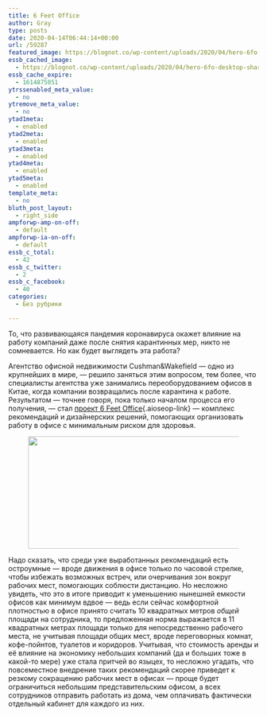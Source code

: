 ```yaml
---
title: 6 Feet Office
author: Gray
type: posts
date: 2020-04-14T06:44:14+00:00
url: /59287
featured_image: https://blognot.co/wp-content/uploads/2020/04/hero-6fo-desktop-shared-image.jpg
essb_cached_image:
  - https://blognot.co/wp-content/uploads/2020/04/hero-6fo-desktop-shared-image.jpg
essb_cache_expire:
  - 1614875051
ytrssenabled_meta_value:
  - no
ytremove_meta_value:
  - no
ytad1meta:
  - enabled
ytad2meta:
  - enabled
ytad3meta:
  - enabled
ytad4meta:
  - enabled
ytad5meta:
  - enabled
template_meta:
  - no
bluth_post_layout:
  - right_side
ampforwp-amp-on-off:
  - default
ampforwp-ia-on-off:
  - default
essb_c_total:
  - 42
essb_c_twitter:
  - 2
essb_c_facebook:
  - 40
categories:
  - Без рубрики

---
```








То, что развивающаяся пандемия коронавируса окажет влияние на работу компаний даже после снятия карантинных мер, никто не сомневается. Но как будет выглядеть эта работа?

Агентство офисной недвижимости Cushman&Wakefield — одно из крупнейших в мире, — решило заняться этим вопросом, тем более, что специалисты агентства уже занимались переоборудованием офисов в Китае, когда компании возвращались после карантина к работе. Результатом — точнее говоря, пока только началом процесса его получения, — стал [проект 6 Feet Office][1]{.aioseop-link} — комплекс рекомендаций и дизайнерских решений, помогающих организовать работу в офисе с минимальным риском для здоровья. <figure class="wp-block-image size-large">

<img data-attachment-id="59288" data-permalink="https://blognot.co/59287/hero-6fo-desktop-shared-image" data-orig-file="https://i1.wp.com/blognot.co/wp-content/uploads/2020/04/hero-6fo-desktop-shared-image.jpg?fit=1176%2C360&ssl=1" data-orig-size="1176,360" data-comments-opened="1" data-image-meta="{&quot;aperture&quot;:&quot;0&quot;,&quot;credit&quot;:&quot;&quot;,&quot;camera&quot;:&quot;&quot;,&quot;caption&quot;:&quot;&quot;,&quot;created_timestamp&quot;:&quot;0&quot;,&quot;copyright&quot;:&quot;&quot;,&quot;focal_length&quot;:&quot;0&quot;,&quot;iso&quot;:&quot;0&quot;,&quot;shutter_speed&quot;:&quot;0&quot;,&quot;title&quot;:&quot;&quot;,&quot;orientation&quot;:&quot;0&quot;}" data-image-title="hero-6fo-desktop-shared-image" data-image-description="" data-medium-file="https://i1.wp.com/blognot.co/wp-content/uploads/2020/04/hero-6fo-desktop-shared-image.jpg?fit=300%2C92&ssl=1" data-large-file="https://i1.wp.com/blognot.co/wp-content/uploads/2020/04/hero-6fo-desktop-shared-image.jpg?fit=740%2C226&ssl=1" width="740" height="226" src="https://i1.wp.com/blognot.co/wp-content/uploads/2020/04/hero-6fo-desktop-shared-image.jpg?resize=740%2C226&#038;ssl=1" alt="" class="wp-image-59288" srcset="https://i1.wp.com/blognot.co/wp-content/uploads/2020/04/hero-6fo-desktop-shared-image.jpg?resize=1024%2C313&ssl=1 1024w, https://i1.wp.com/blognot.co/wp-content/uploads/2020/04/hero-6fo-desktop-shared-image.jpg?resize=300%2C92&ssl=1 300w, https://i1.wp.com/blognot.co/wp-content/uploads/2020/04/hero-6fo-desktop-shared-image.jpg?resize=768%2C235&ssl=1 768w, https://i1.wp.com/blognot.co/wp-content/uploads/2020/04/hero-6fo-desktop-shared-image.jpg?resize=700%2C214&ssl=1 700w, https://i1.wp.com/blognot.co/wp-content/uploads/2020/04/hero-6fo-desktop-shared-image.jpg?resize=800%2C245&ssl=1 800w, https://i1.wp.com/blognot.co/wp-content/uploads/2020/04/hero-6fo-desktop-shared-image.jpg?w=1176&ssl=1 1176w" sizes="(max-width: 740px) 100vw, 740px" data-recalc-dims="1" /> </figure> 

Надо сказать, что среди уже выработанных рекомендаций есть остроумные — вроде движения в офисе только по часовой стрелке, чтобы избежать возможных встреч, или очерчивания зон вокруг рабочих мест, помогающих соблюсти дистанцию. Но несложно увидеть, что это в итоге приводит к уменьшению нынешней емкости офисов как минимум вдвое — ведь если сейчас комфортной плотностью в офисе принято считать 10 квадратных метров _общей_ площади на сотрудника, то предложенная норма выражается в 11 квадратных метрах площади только для непосредственно рабочего места, не учитывая площади общих мест, вроде переговорных комнат, кофе-пойнтов, туалетов и коридоров. Учитывая, что стоимость аренды и её влияние на экономику небольших компаний (да и больших тоже в какой-то мере) уже стала притчей во языцех, то несложно угадать, что повсеместное внедрение таких рекомендаций скорее приведет к резкому сокращению рабочих мест в офисах — проще будет ограничиться небольшим представительским офисом, а всех сотрудников отправить работать из дома, чем оплачивать фактически отдельный кабинет для каждого из них.

 [1]: https://www.cushmanwakefield.com/en/netherlands/six-feet-office